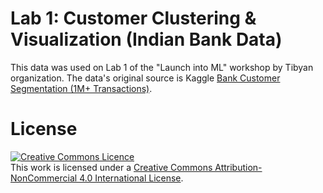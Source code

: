 # Lab 1: Customer Clustering & Visualization (Indian Bank Data) 

This data was used on Lab 1 of the "Launch into ML" workshop by Tibyan organization. The data's original source is Kaggle [Bank Customer Segmentation (1M+ Transactions)](https://www.kaggle.com/datasets/shivamb/bank-customer-segmentation).

# License
[![Creative Commons Licence](https://i.creativecommons.org/l/by-nc/4.0/88x31.png)](http://creativecommons.org/licenses/by-nc/4.0/)  
This work is licensed under a [Creative Commons Attribution-NonCommercial 4.0 International License](http://creativecommons.org/licenses/by-nc/4.0/).
